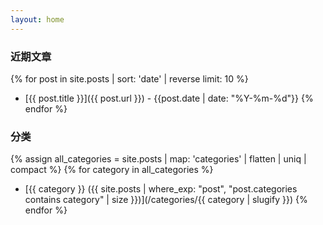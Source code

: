 ```yaml
---
layout: home
---
```


### 近期文章

{% for post in site.posts | sort: 'date' | reverse limit: 10 %}
- [{{ post.title }}]({{ post.url }}) - {{post.date | date: "%Y-%m-%d"}}
{% endfor %}

### 分类

{% assign all_categories = site.posts | map: 'categories' | flatten | uniq | compact %}
{% for category in all_categories %}
- [{{ category }} ({{ site.posts | where_exp: "post", "post.categories contains category" | size }})](/categories/{{ category | slugify }})
{% endfor %}



